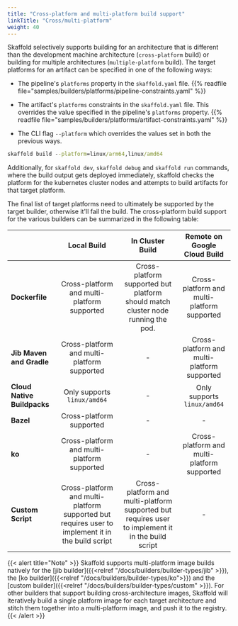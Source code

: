 ```yaml
---
title: "Cross-platform and multi-platform build support"
linkTitle: "Cross/multi-platform"
weight: 40
---
```


Skaffold selectively supports building for an architecture that is different than the development machine architecture (`cross-platform` build) or building for multiple architectures (`multiple-platform` build). The target platforms for an artifact can be specified in one of the following ways:

- The pipeline's `platforms` property in the `skaffold.yaml` file.
{{% readfile file="samples/builders/platforms/pipeline-constraints.yaml" %}}

- The artifact's `platforms` constraints in the `skaffold.yaml` file. This overrides the value specified in the pipeline's `platforms` property.
{{% readfile file="samples/builders/platforms/artifact-constraints.yaml" %}}

- The CLI flag `--platform` which overrides the values set in both the previous ways.

```cmd
skaffold build --platform=linux/arm64,linux/amd64
```

Additionally, for `skaffold dev`, `skaffold debug` and `skaffold run` commands, where the build output gets deployed immediately, skaffold checks the platform for the kubernetes cluster nodes and attempts to build artifacts for that target platform.

The final list of target platforms need to ultimately be supported by the target builder, otherwise it'll fail the build. The cross-platform build support for the various builders can be summarized in the following table:

|    | Local Build | In Cluster Build | Remote on Google Cloud Build |
|----|:-----------:|:----------------:|:----------------------------:|
| **Dockerfile** | Cross-platform and multi-platform supported | Cross-platform supported but platform should match cluster node running the pod. | Cross-platform and multi-platform supported |
| **Jib Maven and Gradle** | Cross-platform and multi-platform supported | - | Cross-platform and multi-platform supported |
| **Cloud Native Buildpacks** | Only supports `linux/amd64` | - | Only supports `linux/amd64` |
| **Bazel** | Cross-platform supported | - | - |
| **ko** | Cross-platform and multi-platform supported | - | Cross-platform and multi-platform supported |
| **Custom Script** | Cross-platform and multi-platform supported but requires user to implement it in the build script | Cross-platform and multi-platform supported but requires user to implement it in the build script | - |

{{< alert title="Note" >}}
Skaffold supports multi-platform image builds natively for the [jib builder]({{<relref "/docs/builders/builder-types/jib" >}}), the [ko builder]({{<relref "/docs/builders/builder-types/ko">}}) and the [custom builder]({{<relref "/docs/builders/builder-types/custom" >}}). For other builders that support building cross-architecture images, Skaffold will iteratively build a single platform image for each target architecture and stitch them together into a multi-platform image, and push it to the registry.
{{< /alert >}}
